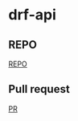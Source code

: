 # drf-api

## REPO
[REPO](https://github.com/issasalman/drf-api)

## Pull request
[PR](https://github.com/issasalman/drf-api/pull/1)